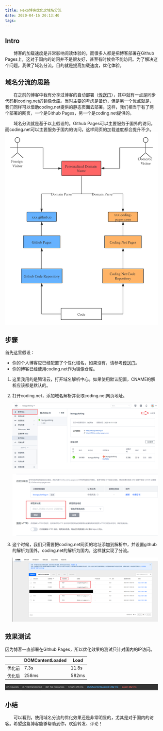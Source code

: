 ```yaml
---
title: Hexo博客优化之域名分流
date: 2020-04-16 20:13:40
tags:
---
```


## Intro

&emsp;&emsp;博客的加载速度是非常影响阅读体验的，而很多人都是把博客部署在Github Pages上，这对于国内的访问并不是很友好，甚至有时候会不能访问。为了解决这个问题，我做了域名分流，目的就是提高加载速度，优化体验。

<!-- more -->

## 域名分流的思路

&emsp;&emsp;在之前的博客中我有分享过博客的自动部署（[传送门](http://leungyukshing.cn/archives/Hexo-Travis.html)），其中就有一点是同步代码到coding.net的镜像仓库。当时主要的考虑是备份，但是另一个优点就是，我们同样可以借助coding.net提供的静态页面去部署。这样，我们相当于有了两个部署的网页，一个是Github Pages，另一个是coding.net提供的。

&emsp;&emsp;域名分流就是基于以上假设的。Github Pages可以主要服务于国外的访问，而coding.net可以主要服务于国内的访问，这样网页的加载速度都会提升不少。
![Domain Split](/images/hexo-optimization-splitter4.png)

## 步骤

首先这里假设：

+ 你的个人博客应已经配置了个性化域名，如果没有，请参考[传送门](http://leungyukshing.cn/archives/%E4%B8%BAHexo%E5%8D%9A%E5%AE%A2%E9%85%8D%E7%BD%AE%E4%B8%AA%E6%80%A7%E5%8C%96%E5%9F%9F%E5%90%8D.html)。
+ 你的博客已经使用coding.net作为镜像仓库。

1. 这里我用的是腾讯云，打开域名解析中心。如果使用默认配置，CNAME的解析应该都是默认的。

2. 打开coding.net，添加域名解析并获取coding.net网页地址。

   ![Coding Net1](/images/hexo-optimization-splitter2.png)

   ![Coding Net2](/images/hexo-optimization-splitter3.png)

3. 这个时候，我们只需要把coding.net网页的地址添加到解析中，并设置github的解析为国外，coding.net的解析为国内，这样就实现了分流。

   ![Domain Parse](/images/hexo-optimization-splitter0.png)

## 效果测试

因为博客一直部署在Github Pages，所以优化效果的测试只针对国内的IP访问。

|        | DOMContentLoaded | Load  |
| ------ | ---------------- | ----- |
| 优化前 | 7.3s             | 11.8s |
| 优化后 | 258ms            | 582ms |

![Optimization Result](/images/hexo-optimization-splitter1.jpeg)

## 小结

&emsp;&emsp;可以看到，使用域名分流的优化效果还是非常明显的，尤其是对于国内的访客。希望这篇博客能够帮助到你，欢迎转发、评论！
